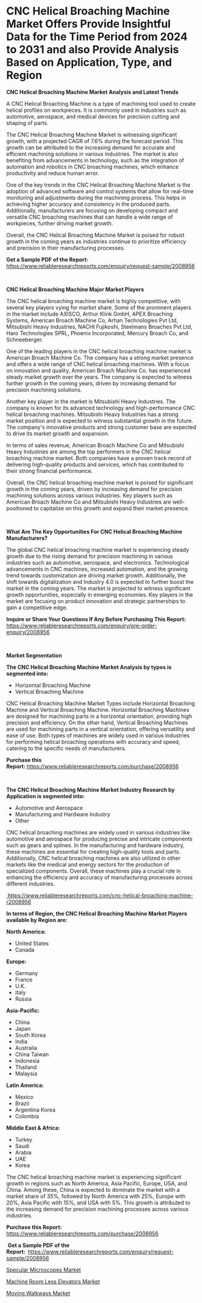 <p><h1>CNC Helical Broaching Machine Market Offers Provide Insightful Data for the Time Period from 2024 to 2031 and also Provide Analysis Based on Application, Type, and Region</h1></p><p><strong>CNC Helical Broaching Machine Market Analysis and Latest Trends</strong></p>
<p><p>A CNC Helical Broaching Machine is a type of machining tool used to create helical profiles on workpieces. It is commonly used in industries such as automotive, aerospace, and medical devices for precision cutting and shaping of parts.</p><p>The CNC Helical Broaching Machine Market is witnessing significant growth, with a projected CAGR of 7.6% during the forecast period. This growth can be attributed to the increasing demand for accurate and efficient machining solutions in various industries. The market is also benefiting from advancements in technology, such as the integration of automation and robotics in CNC broaching machines, which enhance productivity and reduce human error.</p><p>One of the key trends in the CNC Helical Broaching Machine Market is the adoption of advanced software and control systems that allow for real-time monitoring and adjustments during the machining process. This helps in achieving higher accuracy and consistency in the produced parts. Additionally, manufacturers are focusing on developing compact and versatile CNC broaching machines that can handle a wide range of workpieces, further driving market growth.</p><p>Overall, the CNC Helical Broaching Machine Market is poised for robust growth in the coming years as industries continue to prioritize efficiency and precision in their manufacturing processes.</p></p>
<p><strong>Get a Sample PDF of the Report:&nbsp;</strong> <a href="https://www.reliableresearchreports.com/enquiry/request-sample/2008956">https://www.reliableresearchreports.com/enquiry/request-sample/2008956</a></p>
<p>&nbsp;</p>
<p><strong>CNC Helical Broaching Machine Major Market Players</strong></p>
<p><p>The CNC helical broaching machine market is highly competitive, with several key players vying for market share. Some of the prominent players in the market include AXISCO, Arthur Klink GmbH, APEX Broaching Systems, American Broach Machine Co, Arhan Technologies Pvt Ltd, Mitsubishi Heavy Industries, NACHI Fujikoshi, Steelmans Broaches Pvt Ltd, Haro Technologies SPRL, Phoenix Incorporated, Mercury Broach Co, and Schneeberger.</p><p>One of the leading players in the CNC helical broaching machine market is American Broach Machine Co. The company has a strong market presence and offers a wide range of CNC helical broaching machines. With a focus on innovation and quality, American Broach Machine Co. has experienced steady market growth over the years. The company is expected to witness further growth in the coming years, driven by increasing demand for precision machining solutions.</p><p>Another key player in the market is Mitsubishi Heavy Industries. The company is known for its advanced technology and high-performance CNC helical broaching machines. Mitsubishi Heavy Industries has a strong market position and is expected to witness substantial growth in the future. The company's innovative products and strong customer base are expected to drive its market growth and expansion.</p><p>In terms of sales revenue, American Broach Machine Co and Mitsubishi Heavy Industries are among the top performers in the CNC helical broaching machine market. Both companies have a proven track record of delivering high-quality products and services, which has contributed to their strong financial performance.</p><p>Overall, the CNC helical broaching machine market is poised for significant growth in the coming years, driven by increasing demand for precision machining solutions across various industries. Key players such as American Broach Machine Co and Mitsubishi Heavy Industries are well-positioned to capitalize on this growth and expand their market presence.</p></p>
<p>&nbsp;</p>
<p><strong>What Are The Key Opportunities For CNC Helical Broaching Machine Manufacturers?</strong></p>
<p><p>The global CNC helical broaching machine market is experiencing steady growth due to the rising demand for precision machining in various industries such as automotive, aerospace, and electronics. Technological advancements in CNC machines, increased automation, and the growing trend towards customization are driving market growth. Additionally, the shift towards digitalization and Industry 4.0 is expected to further boost the market in the coming years. The market is projected to witness significant growth opportunities, especially in emerging economies. Key players in the market are focusing on product innovation and strategic partnerships to gain a competitive edge.</p></p>
<p><strong>Inquire or Share Your Questions If Any Before Purchasing This Report:</strong> <a href="https://www.reliableresearchreports.com/enquiry/pre-order-enquiry/2008956">https://www.reliableresearchreports.com/enquiry/pre-order-enquiry/2008956</a></p>
<p>&nbsp;</p>
<p><strong>Market Segmentation</strong></p>
<p><strong>The CNC Helical Broaching Machine Market Analysis by types is segmented into:</strong></p>
<p><ul><li>Horizontal Broaching Machine</li><li>Vertical Broaching Machine</li></ul></p>
<p><p>CNC Helical Broaching Machine Market Types include Horizontal Broaching Machine and Vertical Broaching Machine. Horizontal Broaching Machines are designed for machining parts in a horizontal orientation, providing high precision and efficiency. On the other hand, Vertical Broaching Machines are used for machining parts in a vertical orientation, offering versatility and ease of use. Both types of machines are widely used in various industries for performing helical broaching operations with accuracy and speed, catering to the specific needs of manufacturers.</p></p>
<p><strong>Purchase this Report:&nbsp;</strong><a href="https://www.reliableresearchreports.com/purchase/2008956">https://www.reliableresearchreports.com/purchase/2008956</a></p>
<p>&nbsp;</p>
<p><strong>The CNC Helical Broaching Machine Market Industry Research by Application is segmented into:</strong></p>
<p><ul><li>Automotive and Aerospace</li><li>Manufacturing and Hardware Industry</li><li>Other</li></ul></p>
<p><p>CNC helical broaching machines are widely used in various industries like automotive and aerospace for producing precise and intricate components such as gears and splines. In the manufacturing and hardware industry, these machines are essential for creating high-quality tools and parts. Additionally, CNC helical broaching machines are also utilized in other markets like the medical and energy sectors for the production of specialized components. Overall, these machines play a crucial role in enhancing the efficiency and accuracy of manufacturing processes across different industries.</p></p>
<p><a href="https://www.reliableresearchreports.com/cnc-helical-broaching-machine-r2008956">&nbsp;https://www.reliableresearchreports.com/cnc-helical-broaching-machine-r2008956</a></p>
<p><strong>In terms of Region, the CNC Helical Broaching Machine Market Players available by Region are:</strong></p>
<p>
    <p> <strong> North America: </strong>
        <ul>
            <li>United States</li>
            <li>Canada</li>
        </ul>
        </p> 
    <p> <strong> Europe: </strong>
        <ul>
            <li>Germany</li>
            <li>France</li>
            <li>U.K.</li>
            <li>Italy</li>
            <li>Russia</li>
        </ul>
        </p> 
    <p> <strong> Asia-Pacific: </strong>
        <ul>
            <li>China</li>
            <li>Japan</li>
            <li>South Korea</li>
            <li>India</li>
            <li>Australia</li>
            <li>China Taiwan</li>
            <li>Indonesia</li>
            <li>Thailand</li>
            <li>Malaysia</li>
        </ul>
        </p> 
    <p> <strong> Latin America: </strong>
        <ul>
            <li>Mexico</li>
            <li>Brazil</li>
            <li>Argentina Korea</li>
            <li>Colombia</li>
        </ul>
        </p> 
    <p> <strong> Middle East & Africa: </strong>
        <ul>
            <li>Turkey</li>
            <li>Saudi</li>
            <li>Arabia</li>
            <li>UAE</li>
            <li>Korea</li>
        </ul>
    </p>
    </p>
<p><p>The CNC helical broaching machine market is experiencing significant growth in regions such as North America, Asia Pacific, Europe, USA, and China. Among these, China is expected to dominate the market with a market share of 35%, followed by North America with 25%, Europe with 20%, Asia Pacific with 15%, and USA with 5%. This growth is attributed to the increasing demand for precision machining processes across various industries.</p></p>
<p><strong>Purchase this Report: </strong><a href="https://www.reliableresearchreports.com/purchase/2008956">https://www.reliableresearchreports.com/purchase/2008956</a></p>
<p>&nbsp;<strong>Get a Sample PDF of the Report:&nbsp;&nbsp;</strong><a href="https://www.reliableresearchreports.com/enquiry/request-sample/2008956">https://www.reliableresearchreports.com/enquiry/request-sample/2008956</a></p>
<p><strong></strong></p>
<p><p><a href="https://github.com/sosoelmasry38/Market-Research-Report-List-1/blob/main/specular-microscopes-market.md">Specular Microscopes Market</a></p><p><a href="https://github.com/muhammadasraf467/Market-Research-Report-List-1/blob/main/machine-room-less-elevators-market.md">Machine Room Less Elevators Market</a></p><p><a href="https://github.com/gikababa4/Market-Research-Report-List-1/blob/main/moving-walkways-market.md">Moving Walkways Market</a></p></p>